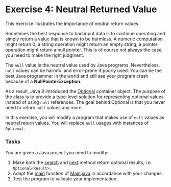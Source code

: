 # Exercise 4: Neutral Returned Value
This exercise illustrates the importance of neutral return values.

Sometimes the best response to bad input data is to continue operating and simply return a value that is known to be harmless. A numeric computation might return 0; a string operation might return an empty string; a pointer operation might return a null pointer. This is of course not always the case, you need to make the right judgment.

The `null` value is the neutral value used by Java programs. Nevertheless, `null` values can be harmful and error-prone if poorly used. You can be the best Java programmer in the world and still see your program crash because of a **NullPointerException**.

As a result, Java 8 introduced the [Optional](https://docs.oracle.com/javase/8/docs/api/java/util/Optional.html) container object. The purpose of the class is to provide a type-level solution for representing optional values instead of using `null` references. The goal behind Optional is that you never need to return `null` values any more.

In this exercise, you will modify a program that makes use of `null` values as neutral return values. You will replace `null` usages with instances of `Optional`.

### Tasks
You are given a Java project you need to modify:

1. Make both the [search](src/ch/epfl/sweng/defensive/neutral/returned/value/goolge/Goolge.java#L10) and [next](src/ch/epfl/sweng/defensive/neutral/returned/value/model/Result.java#L21) method return optional results, i.e. `Optional<Result>`.
1. Adapt the [main](src/ch/epfl/sweng/defensive/neutral/returned/value/Main.java#L9) function of [Main.java](src/ch/epfl/sweng/defensive/neutral/returned/value/Main.java) in accordance with your changes.
1. Test the program to validate your implementation.
